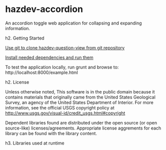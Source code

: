 hazdev-accordion
==============

An accordion toggle web application for collapsing and expanding information.

h2. Getting Started

[Use git to clone hazdev-question-view from git repository](readme_git_install.md)

[Install needed dependencies and run them](readme_dependency_install.md)

To test the application locally, run grunt and browse to:
  http://localhost:8000/example.html

h2. License

Unless otherwise noted, This software is in the public domain because it
contains materials that originally came from the United States Geological
Survey, an agency of the United States Department of Interior. For more
information, see the official USGS copyright policy at
http://www.usgs.gov/visual-id/credit_usgs.html#copyright

Dependent libraries found are distributed under the open source (or open
source-like) licenses/agreements. Appropriate license aggrements for each
library can be found with the library content.

h3. Libraries used at runtime

